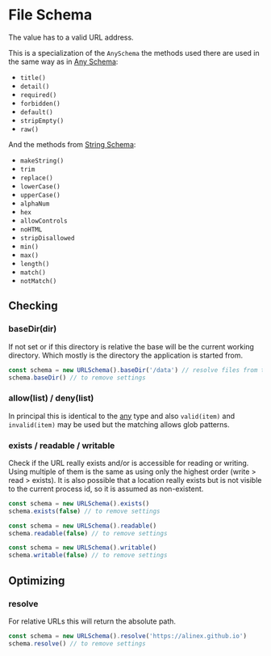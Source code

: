 # File Schema

The value has to a valid URL address.

This is a specialization of the `AnySchema` the methods used there are used in the same way as in [Any Schema](any.md):
- `title()`
- `detail()`
- `required()`
- `forbidden()`
- `default()`
- `stripEmpty()`
- `raw()`

And the methods from [String Schema](string.md):
- `makeString()`
- `trim`
- `replace()`
- `lowerCase()`
- `upperCase()`
- `alphaNum`
- `hex`
- `allowControls`
- `noHTML`
- `stripDisallowed`
- `min()`
- `max()`
- `length()`
- `match()`
- `notMatch()`


## Checking

### baseDir(dir)

If not set or if this directory is relative the  base will be the current working directory.
Which mostly is the directory the application is started from.

```js
const schema = new URLSchema().baseDir('/data') // resolve files from this directory
schema.baseDir() // to remove settings
```

### allow(list) / deny(list)

In principal this is identical to the [any](any.md) type and also `valid(item)` and `invalid(item)` may be used
but the matching allows glob patterns.

### exists / readable / writable

Check if the URL really exists and/or is accessible for reading or writing. Using multiple of them is
the same as using only the highest order (write > read > exists). It is also possible that a location
really exists but is not visible to the current process id, so it is assumed as non-existent.

```js
const schema = new URLSchema().exists()
schema.exists(false) // to remove settings
```

```js
const schema = new URLSchema().readable()
schema.readable(false) // to remove settings
```

```js
const schema = new URLSchema().writable()
schema.writable(false) // to remove settings
```


## Optimizing

### resolve

For relative URLs this will return the absolute path.

```js
const schema = new URLSchema().resolve('https://alinex.github.io')
schema.resolve() // to remove settings
```
